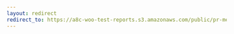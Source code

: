 ```yaml
---
layout: redirect
redirect_to: https://a8c-woo-test-reports.s3.amazonaws.com/public/pr-merge/40218/api/index.html
---
```


